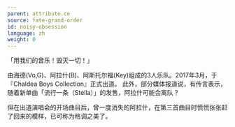 ```yaml
---
parent: attribute.ce
source: fate-grand-order
id: noisy-obsession
language: zh
weight: 0
---
```


「用我们的音乐！毁灭一切！」

由海德(Vo,G)、阿拉什(B)、阿斯托尔福(Key)组成的3人乐队。2017年3月，于『Chaldea Boys Collection』正式出道。
此外，部分媒体报道说，有传言表示，随着新单曲「流行一条（Stella）」的发售，阿拉什可能会离队？

但在出道演唱会的开场曲目后，曾一度消失的阿拉什，在第三首曲目时慌慌张张赶了回来的模样，已可称为格调之美了。
